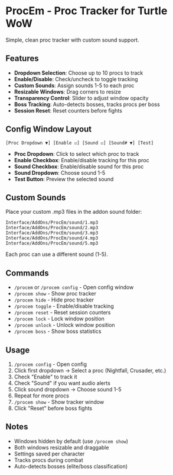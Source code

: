 # ProcEm - Proc Tracker for Turtle WoW

Simple, clean proc tracker with custom sound support.

## Features

- **Dropdown Selection**: Choose up to 10 procs to track
- **Enable/Disable**: Check/uncheck to toggle tracking
- **Custom Sounds**: Assign sounds 1-5 to each proc
- **Resizable Windows**: Drag corners to resize
- **Transparency Control**: Slider to adjust window opacity
- **Boss Tracking**: Auto-detects bosses, tracks procs per boss
- **Session Reset**: Reset counters before fights

## Config Window Layout

```
[Proc Dropdown ▼] [Enable ☑] [Sound ☑] [Sound# ▼] [Test]
```

- **Proc Dropdown**: Click to select which proc to track
- **Enable Checkbox**: Enable/disable tracking for this proc
- **Sound Checkbox**: Enable/disable sound for this proc
- **Sound Dropdown**: Choose sound 1-5
- **Test Button**: Preview the selected sound

## Custom Sounds

Place your custom .mp3 files in the addon sound folder:

```
Interface/AddOns/ProcEm/sound/1.mp3
Interface/AddOns/ProcEm/sound/2.mp3
Interface/AddOns/ProcEm/sound/3.mp3
Interface/AddOns/ProcEm/sound/4.mp3
Interface/AddOns/ProcEm/sound/5.mp3
```

Each proc can use a different sound (1-5).

## Commands

- `/procem` or `/procem config` - Open config window
- `/procem show` - Show proc tracker
- `/procem hide` - Hide proc tracker
- `/procem toggle` - Enable/disable tracking
- `/procem reset` - Reset session counters
- `/procem lock` - Lock window position
- `/procem unlock` - Unlock window position
- `/procem boss` - Show boss statistics

## Usage

1. `/procem config` - Open config
2. Click first dropdown → Select a proc (Nightfall, Crusader, etc.)
3. Check "Enable" to track it
4. Check "Sound" if you want audio alerts
5. Click sound dropdown → Choose sound 1-5
6. Repeat for more procs
7. `/procem show` - Show tracker window
8. Click "Reset" before boss fights

## Notes

- Windows hidden by default (use `/procem show`)
- Both windows resizable and draggable
- Settings saved per character
- Tracks procs during combat
- Auto-detects bosses (elite/boss classification)
